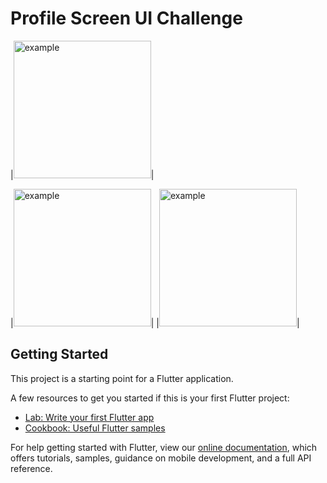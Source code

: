 # Profile Screen UI Challenge

|<img src="https://user-images.githubusercontent.com/60619133/113564562-36126c00-9627-11eb-8fe5-84a3adf431ee.gif" alt="example" width = "220">|

|<img src="https://user-images.githubusercontent.com/60619133/113561839-d914b700-9622-11eb-8d31-79dbaab7c0bd.png" alt="example" width = "220">|
|<img src="https://user-images.githubusercontent.com/60619133/113561844-db771100-9622-11eb-993f-f72e716cde9a.png" alt="example" width = "220">|




## Getting Started

This project is a starting point for a Flutter application.

A few resources to get you started if this is your first Flutter project:

- [Lab: Write your first Flutter app](https://flutter.dev/docs/get-started/codelab)
- [Cookbook: Useful Flutter samples](https://flutter.dev/docs/cookbook)

For help getting started with Flutter, view our
[online documentation](https://flutter.dev/docs), which offers tutorials,
samples, guidance on mobile development, and a full API reference.
